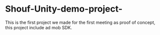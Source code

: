 # Shouf-Unity-demo-project-
This is the first project we made for the first meeting as proof of concept, this project include ad mob SDK.
